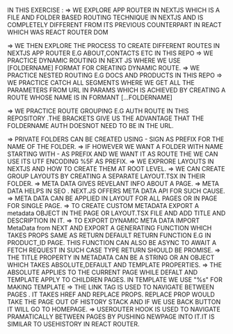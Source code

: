 IN THIS EXERCISE :
=> WE EXPLORE APP ROUTER IN NEXTJS WHICH IS A FILE AND FOLDER BASED ROUTING TECHNIQUE IN NEXTJS AND IS COMPLETELY DIFFERENT FROM ITS PREVIOUS    COUNTERPART IN REACT WHICH WAS REACT ROUTER DOM

=> WE THEN EXPLORE THE PROCESS TO CREATE DIFFERENT ROUTES IN NEXTJS APP ROUTER E.G ABOUT,CONTACTS ETC IN THIS REPO
=> WE PRACTICE DYNAMIC ROUTING IN NEXT JS WHERE WE USE [FOLDERNAME] FORMAT FOR CREATING DYNAMIC ROUTE.
=> WE PRACTICE NESTED ROUTING E.G DOCS AND PRODUCTS IN THIS REPO
=> WE PRACTICE CATCH ALL SEGMENTS WHERE WE GET ALL THE PARAMETERS FROM URL IN PARAMS WHICH IS ACHIEVED BY CREATING A ROUTE WHOSE 
   NAME IS IN FORMANT [...FOLDERNAME]

=> WE PRACTICE ROUTE GROUPING E.G AUTH ROUTE IN THIS REPOSITORY .THE BRACKETS GIVE US THE ADVANTAGE THAT THE FOLDERNAME AUTH DOESNOT NEED TO BE 
   IN THE URL.

=> PRIVATE FOLDERS CAN BE CREATED USING - SIGN AS PREFIX FOR THE NAME OF THE FOLDER.
=> IF HOWEVER WE WANT A FOLDER WITH NAME STARTING WITH - AS PREFIX AND WE WANT IT AS ROUTE THE WE CAN USE ITS UTF ENCODING %5F AS PREFIX.
=> WE EXPRORE LAYOUTS IN NEXTJS AND HOW TO CREATE THEM AT ROOT LEVEL.
=> WE CAN CREATE GROUP LAYOUTS BY CREATING A SEPARATE LAYOUT.TSX IN THEIR FOLDER.
=> META DATA GIVES REVELANT INFO ABOUT A PAGE.
=> META DATA HELPS IN SEO . NEXT.JS OFFERS META DATA API FOR SUCH CAUSE.
=> META DATA CAN BE APPLIED IN LAYOUT FOR ALL PAGES OR IN PAGE FOR SINGLE PAGE.
=> TO CREATE CUSTOM METADATA EXPORT A metadata OBJECT IN THE PAGE OR LAYOUT.TSX FILE AND ADD TITLE AND DESCRIPTION IN IT.
=> TO EXPORT DYNAMIC META DATA IMPORT MetaData from NEXT AND EXPORT A GENERATING FUNCTION WHICH TAKES PROPS SAME AS RETURN DEFAULT RETURN FUNCTION
   E.G IN PRODUCT_ID PAGE. THIS FUNCTION CAN ALSO BE ASYNC TO AWAIT A FETCH REQUEST IN SUCH CASE TYPE RETURN SHOULD BE PROMISE<METADATA>.
=> THE TITLE PROPERTY IN METADATA CAN BE A STRING OR AN OBJECT WHICH TAKES ABSOLUTE,DEFAULT AND TEMPLATE PROPERTIES.
=> THE ABSOLUTE APPLIES TO THE CURRENT PAGE WHILE DEFALT AND TEMPLATE APPLY TO CHILDREN PAGES. IN TEMPLATE WE USE "%s" FOR MAKING TEMPLATE
=> THE LINK TAG IS USED TO NAVIGATE BETWEEN PAGES . IT TAKES HREF AND REPLACE PROPS. REPLACE PROP WOULD TAKE THE PAGE OUT OF HISTORY STACK
   AND IF WE USE BACK BUTTON IT WILL GO TO HOMEPAGE.
=> USEROUTER HOOK IS USED TO NAVIGATE PRAMATICALLY BETWEEN PAGES BY PUSHING NEWPAGE INTO IT.IT IS SIMILAR TO USEHISTORY IN REACT ROUTER.

